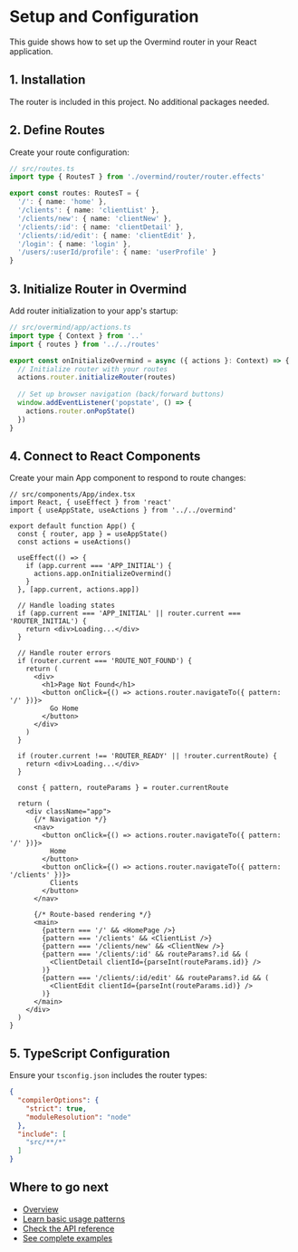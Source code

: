 # Setup and Configuration

This guide shows how to set up the Overmind router in your React application.

## 1. Installation

The router is included in this project. No additional packages needed.

## 2. Define Routes

Create your route configuration:

```typescript
// src/routes.ts
import type { RoutesT } from './overmind/router/router.effects'

export const routes: RoutesT = {
  '/': { name: 'home' },
  '/clients': { name: 'clientList' },
  '/clients/new': { name: 'clientNew' },
  '/clients/:id': { name: 'clientDetail' },
  '/clients/:id/edit': { name: 'clientEdit' },
  '/login': { name: 'login' },
  '/users/:userId/profile': { name: 'userProfile' }
}
```

## 3. Initialize Router in Overmind

Add router initialization to your app's startup:

```typescript
// src/overmind/app/actions.ts
import type { Context } from '..'
import { routes } from '../../routes'

export const onInitializeOvermind = async ({ actions }: Context) => {
  // Initialize router with your routes
  actions.router.initializeRouter(routes)
  
  // Set up browser navigation (back/forward buttons)
  window.addEventListener('popstate', () => {
    actions.router.onPopState()
  })
}
```

## 4. Connect to React Components

Create your main App component to respond to route changes:

```tsx
// src/components/App/index.tsx
import React, { useEffect } from 'react'
import { useAppState, useActions } from '../../overmind'

export default function App() {
  const { router, app } = useAppState()
  const actions = useActions()

  useEffect(() => {
    if (app.current === 'APP_INITIAL') {
      actions.app.onInitializeOvermind()
    }
  }, [app.current, actions.app])

  // Handle loading states
  if (app.current === 'APP_INITIAL' || router.current === 'ROUTER_INITIAL') {
    return <div>Loading...</div>
  }

  // Handle router errors
  if (router.current === 'ROUTE_NOT_FOUND') {
    return (
      <div>
        <h1>Page Not Found</h1>
        <button onClick={() => actions.router.navigateTo({ pattern: '/' })}>
          Go Home
        </button>
      </div>
    )
  }

  if (router.current !== 'ROUTER_READY' || !router.currentRoute) {
    return <div>Loading...</div>
  }

  const { pattern, routeParams } = router.currentRoute

  return (
    <div className="app">
      {/* Navigation */}
      <nav>
        <button onClick={() => actions.router.navigateTo({ pattern: '/' })}>
          Home
        </button>
        <button onClick={() => actions.router.navigateTo({ pattern: '/clients' })}>
          Clients
        </button>
      </nav>

      {/* Route-based rendering */}
      <main>
        {pattern === '/' && <HomePage />}
        {pattern === '/clients' && <ClientList />}
        {pattern === '/clients/new' && <ClientNew />}
        {pattern === '/clients/:id' && routeParams?.id && (
          <ClientDetail clientId={parseInt(routeParams.id)} />
        )}
        {pattern === '/clients/:id/edit' && routeParams?.id && (
          <ClientEdit clientId={parseInt(routeParams.id)} />
        )}
      </main>
    </div>
  )
}
```

## 5. TypeScript Configuration

Ensure your `tsconfig.json` includes the router types:

```json
{
  "compilerOptions": {
    "strict": true,
    "moduleResolution": "node"
  },
  "include": [
    "src/**/*"
  ]
}
```

## Where to go next

- [Overview](../README.md)
- [Learn basic usage patterns](./USAGE.md)
- [Check the API reference](./API.md)
- [See complete examples](./EXAMPLES.md)
